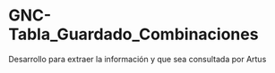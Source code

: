 # GNC-Tabla_Guardado_Combinaciones
 Desarrollo para extraer la información y que sea consultada por Artus
